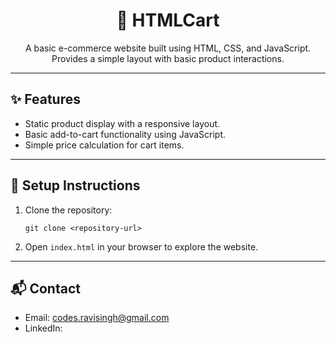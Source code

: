 <h1 align="center">🛒 HTMLCart</h1>

<p align="center">
  A basic e-commerce website built using HTML, CSS, and JavaScript. Provides a simple layout with basic product interactions.
</p>

---

<h2>✨ Features</h2>
<ul>
  <li>Static product display with a responsive layout.</li>
  <li>Basic add-to-cart functionality using JavaScript.</li>
  <li>Simple price calculation for cart items.</li>
</ul>

---

<h2>📂 Setup Instructions</h2>
<ol>
  <li>Clone the repository:
    <pre><code>git clone &lt;repository-url&gt;</code></pre>
  </li>
  <li>Open <code>index.html</code> in your browser to explore the website.</li>
</ol>

---

<h2>📬 Contact</h2>
<ul>
  <li>Email: <a href="mailto:codes.ravisingh@gmail.com">codes.ravisingh@gmail.com</a></li>
  <li>LinkedIn: <a href="https://www.linkedin.com/in/ravi-
